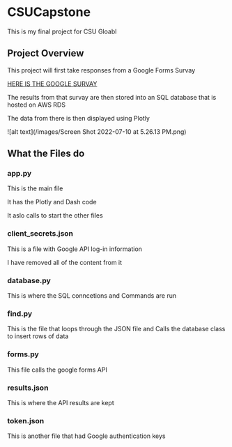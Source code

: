 # CSUCapstone

This is my final project for CSU Gloabl

## Project Overview

This project will first take responses from a Google Forms Survay

[HERE IS THE GOOGLE SURVAY](https://forms.gle/A6QcZTDptSNuhZeeA)

The results from that survay are then stored into an SQL database that is hosted on AWS RDS

The data from there is then displayed using Plotly

![alt text](/images/Screen Shot 2022-07-10 at 5.26.13 PM.png)

## What the Files do

### app.py

This is the main file 

It has the Plotly and Dash code

It aslo calls to start the other files

### client_secrets.json

This is a file with Google API log-in information

I have removed all of the content from it

### database.py

This is where the SQL conncetions and Commands are run

### find.py

This is the file that loops through the JSON file and Calls the database class to insert rows of data

### forms.py

This file calls the google forms API

### results.json

This is where the API results are kept

### token.json

This is another file that had Google authentication keys
